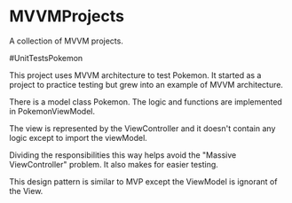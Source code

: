 # MVVMProjects
A collection of MVVM projects.

#UnitTestsPokemon

This project uses MVVM architecture to test Pokemon.
It started as a project to practice testing but grew into an example of MVVM architecture.

There is a model class Pokemon.
The logic and functions are implemented in PokemonViewModel.

The view is represented by the ViewController and it doesn't contain any logic except to import the viewModel.

Dividing the responsibilities this way helps avoid the "Massive ViewController" problem.
It also makes for easier testing.

This design pattern is similar to MVP except the ViewModel is ignorant of the View.

